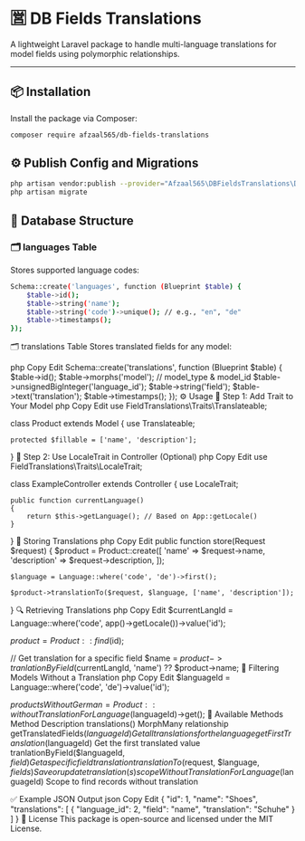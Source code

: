 # 🈺 DB Fields Translations

A lightweight Laravel package to handle multi-language translations for model fields using polymorphic relationships.

---

## 📦 Installation

Install the package via Composer:

```bash
composer require afzaal565/db-fields-translations
```
## ⚙️ Publish Config and Migrations

```bash
php artisan vendor:publish --provider="Afzaal565\DBFieldsTranslations\DBFieldsTranslationsServiceProvider"
php artisan migrate
```
## 🧬 Database Structure
### 🗂️ languages Table
Stores supported language codes:
```bash
Schema::create('languages', function (Blueprint $table) {
    $table->id();
    $table->string('name');
    $table->string('code')->unique(); // e.g., "en", "de"
    $table->timestamps();
});
```
🗂️ translations Table
Stores translated fields for any model:

php
Copy
Edit
Schema::create('translations', function (Blueprint $table) {
    $table->id();
    $table->morphs('model'); // model_type & model_id
    $table->unsignedBigInteger('language_id');
    $table->string('field');
    $table->text('translation');
    $table->timestamps();
});
⚙️ Usage
🔹 Step 1: Add Trait to Your Model
php
Copy
Edit
use FieldTranslations\Traits\Translateable;

class Product extends Model
{
    use Translateable;

    protected $fillable = ['name', 'description'];
}
🔹 Step 2: Use LocaleTrait in Controller (Optional)
php
Copy
Edit
use FieldTranslations\Traits\LocaleTrait;

class ExampleController extends Controller
{
    use LocaleTrait;

    public function currentLanguage()
    {
        return $this->getLanguage(); // Based on App::getLocale()
    }
}
📝 Storing Translations
php
Copy
Edit
public function store(Request $request)
{
    $product = Product::create([
        'name' => $request->name,
        'description' => $request->description,
    ]);

    $language = Language::where('code', 'de')->first();

    $product->translationTo($request, $language, ['name', 'description']);
}
🔍 Retrieving Translations
php
Copy
Edit
$currentLangId = Language::where('code', app()->getLocale())->value('id');

$product = Product::find($id);

// Get translation for a specific field
$name = $product->tranlationByField($currentLangId, 'name') ?? $product->name;
🔎 Filtering Models Without a Translation
php
Copy
Edit
$languageId = Language::where('code', 'de')->value('id');

$productsWithoutGerman = Product::withoutTranslationForLanguage($languageId)->get();
🔧 Available Methods
Method	Description
translations()	MorphMany relationship
getTranslatedFields($languageId)	Get all translations for the language
getFirstTranslation($languageId)	Get the first translated value
tranlationByField($languageId, $field)	Get a specific field translation
translationTo($request, $language, $fields)	Save or update translation(s)
scopeWithoutTranslationForLanguage($languageId)	Scope to find records without translation

✅ Example JSON Output
json
Copy
Edit
{
  "id": 1,
  "name": "Shoes",
  "translations": [
    {
      "language_id": 2,
      "field": "name",
      "translation": "Schuhe"
    }
  ]
}
📄 License
This package is open-source and licensed under the MIT License.
